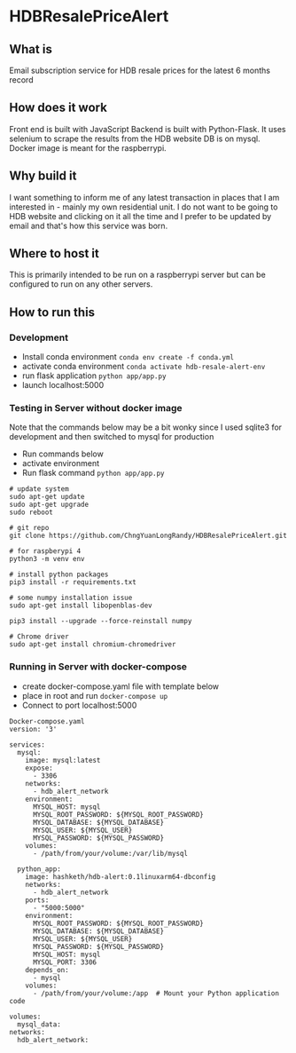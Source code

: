 # HDBResalePriceAlert

## What is
Email subscription service for HDB resale prices for the latest 6 months record

## How does it work
Front end is built with JavaScript
Backend is built with Python-Flask. It uses selenium to scrape the results from the HDB website
DB is on mysql. Docker image is meant for the raspberrypi.

## Why build it
I want something to inform me of any latest transaction in places that I am interested in - mainly my own residential unit. I do not want to be going to HDB website and clicking on it all the time and I prefer to be updated by email and that's how this service was born.

## Where to host it
This is primarily intended to be run on a raspberrypi server but can be configured to run on any other servers. 

## How to run this
### Development
- Install conda environment `conda env create -f conda.yml`
- activate conda environment `conda activate hdb-resale-alert-env`
- run flask application `python app/app.py`
- launch localhost:5000

### Testing in Server without docker image

Note that the commands below may be a bit wonky since I used sqlite3 for development and then switched to mysql for production

- Run commands below
- activate environment
- Run flask command `python app/app.py`

```
# update system
sudo apt-get update
sudo apt-get upgrade
sudo reboot

# git repo
git clone https://github.com/ChngYuanLongRandy/HDBResalePriceAlert.git

# for raspberypi 4
python3 -m venv env

# install python packages
pip3 install -r requirements.txt

# some numpy installation issue
sudo apt-get install libopenblas-dev

pip3 install --upgrade --force-reinstall numpy

# Chrome driver
sudo apt-get install chromium-chromedriver
```

### Running in Server with docker-compose

- create docker-compose.yaml file with template below
- place in root and run `docker-compose up`
- Connect to port localhost:5000

```
Docker-compose.yaml
version: '3'

services:
  mysql:
    image: mysql:latest
    expose:
      - 3306
    networks:
      - hdb_alert_network
    environment:
      MYSQL_HOST: mysql
      MYSQL_ROOT_PASSWORD: ${MYSQL_ROOT_PASSWORD}
      MYSQL_DATABASE: ${MYSQL_DATABASE}
      MYSQL_USER: ${MYSQL_USER}
      MYSQL_PASSWORD: ${MYSQL_PASSWORD}
    volumes:
      - /path/from/your/volume:/var/lib/mysql

  python_app:
    image: hashketh/hdb-alert:0.1linuxarm64-dbconfig
    networks:
      - hdb_alert_network
    ports:
      - "5000:5000"
    environment:
      MYSQL_ROOT_PASSWORD: ${MYSQL_ROOT_PASSWORD}
      MYSQL_DATABASE: ${MYSQL_DATABASE}
      MYSQL_USER: ${MYSQL_USER}
      MYSQL_PASSWORD: ${MYSQL_PASSWORD}
      MYSQL_HOST: mysql
      MYSQL_PORT: 3306
    depends_on:
      - mysql
    volumes:
      - /path/from/your/volume:/app  # Mount your Python application code

volumes:
  mysql_data:
networks:
  hdb_alert_network:

```